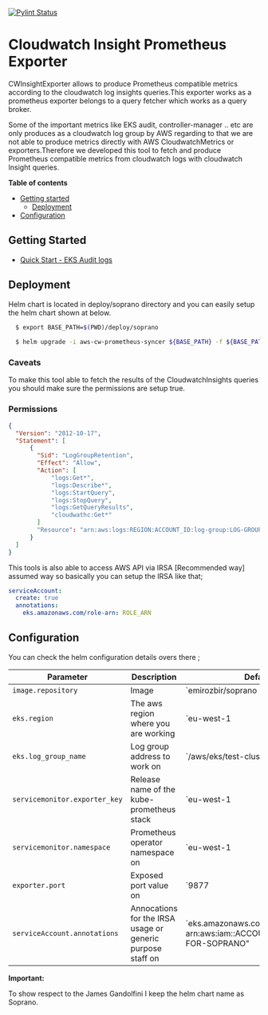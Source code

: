[![Pylint Status](https://app.travis-ci.com/WoodProgrammer/eks-cloudwatch-audit.svg?branch=hot_fix_1)](https://app.travis-ci.com/WoodProgrammer/soprano)

# Cloudwatch Insight Prometheus Exporter

CWInsightExporter allows to produce Prometheus compatible metrics according to the cloudwatch log insights queries.This exporter works as a prometheus exporter belongs to a query fetcher which works as a query broker.

Some of the important metrics like EKS audit, controller-manager .. etc are only produces as a cloudwatch log group by AWS regarding to that we are not able to produce metrics directly with AWS CloudwatchMetrics or exporters.Therefore we developed this tool to fetch and produce Prometheus compatible metrics from cloudwatch logs with cloudwatch Insight queries.

<b> Table of contents </b>

- [Getting started](#getting-started)
  - [Deployment](#deploy)
- [Configuration](#configuration)

## Getting Started

* <a href="./deploy/soprano/values.yaml">Quick Start - EKS Audit logs</a>

## Deployment

Helm chart is located in deploy/soprano directory and you can easily setup the helm chart shown at below.

```sh
  $ export BASE_PATH=$(PWD)/deploy/soprano
  
  $ helm upgrade -i aws-cw-prometheus-syncer ${BASE_PATH} -f ${BASE_PATH}/values.yaml
```

### Caveats 
To make this tool able to fetch the results of the CloudwatchInsights queries you should make sure the permissions are setup true.

### Permissions
```json
{
  "Version": "2012-10-17",
  "Statement": [
      {
        "Sid": "LogGroupRetention",
        "Effect": "Allow",
        "Action": [
            "logs:Get*",
            "logs:Describe*",
            "logs:StartQuery",
            "logs:StopQuery",
            "logs:GetQueryResults",
            "cloudwathc:Get*"
        ]
        "Resource": "arn:aws:logs:REGION:ACCOUNT_ID:log-group:LOG-GROUP-NAME"
      }
  ]
}
```

This tools is also able to access AWS API via  IRSA [Recommended way] assumed way so basically you can setup the IRSA like that;

```yaml
serviceAccount:
  create: true
  annotations:
    eks.amazonaws.com/role-arn: ROLE_ARN
```

## Configuration

You can check the helm configuration details overs there ; 

| Parameter                         | Description                                                             | Default                     |
| --------------------------------- | ----------------------------------------------------------------------- | --------------------------- |
| `image.repository`                | Image                                                                   | `emirozbir/soprano
| `eks.region`                | The aws region where you are working                                                                    | `eu-west-1
| `eks.log_group_name`                | Log group address to work on                                                                    | `/aws/eks/test-cluster/cluster
| `servicemonitor.exporter_key`                |  Release name of the kube-prometheus stack                                                                     | `eu-west-1
| `servicemonitor.namespace`                | Prometheus operator namespace on                                                                   | `eu-west-1
| `exporter.port`                | Exposed port value on                                                                   | `9877
| `serviceAccount.annotations`                | Annocations for the IRSA usage or generic purpose staff on                                                                   | `eks.amazonaws.com/role-arn: arn:aws:iam::ACCOUNT_ID:role/ROLE-FOR-SOPRANO"

<b>Important:</b>

To show respect to the James Gandolfini I keep the helm chart name as Soprano.